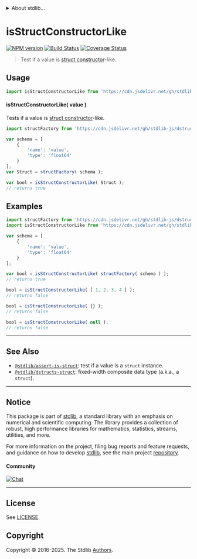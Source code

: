 <!--

@license Apache-2.0

Copyright (c) 2025 The Stdlib Authors.

Licensed under the Apache License, Version 2.0 (the "License");
you may not use this file except in compliance with the License.
You may obtain a copy of the License at

   http://www.apache.org/licenses/LICENSE-2.0

Unless required by applicable law or agreed to in writing, software
distributed under the License is distributed on an "AS IS" BASIS,
WITHOUT WARRANTIES OR CONDITIONS OF ANY KIND, either express or implied.
See the License for the specific language governing permissions and
limitations under the License.

-->


<details>
  <summary>
    About stdlib...
  </summary>
  <p>We believe in a future in which the web is a preferred environment for numerical computation. To help realize this future, we've built stdlib. stdlib is a standard library, with an emphasis on numerical and scientific computation, written in JavaScript (and C) for execution in browsers and in Node.js.</p>
  <p>The library is fully decomposable, being architected in such a way that you can swap out and mix and match APIs and functionality to cater to your exact preferences and use cases.</p>
  <p>When you use stdlib, you can be absolutely certain that you are using the most thorough, rigorous, well-written, studied, documented, tested, measured, and high-quality code out there.</p>
  <p>To join us in bringing numerical computing to the web, get started by checking us out on <a href="https://github.com/stdlib-js/stdlib">GitHub</a>, and please consider <a href="https://opencollective.com/stdlib">financially supporting stdlib</a>. We greatly appreciate your continued support!</p>
</details>

# isStructConstructorLike

[![NPM version][npm-image]][npm-url] [![Build Status][test-image]][test-url] [![Coverage Status][coverage-image]][coverage-url] <!-- [![dependencies][dependencies-image]][dependencies-url] -->

> Test if a value is [struct constructor][@stdlib/dstructs/struct]-like.



<section class="usage">

## Usage

```javascript
import isStructConstructorLike from 'https://cdn.jsdelivr.net/gh/stdlib-js/assert-is-struct-constructor-like@deno/mod.js';
```

#### isStructConstructorLike( value )

Tests if a value is [struct constructor][@stdlib/dstructs/struct]-like.

```javascript
import structFactory from 'https://cdn.jsdelivr.net/gh/stdlib-js/dstructs-struct@deno/mod.js';

var schema = [
    {
        'name': 'value',
        'type': 'float64'
    }
];
var Struct = structFactory( schema );

var bool = isStructConstructorLike( Struct );
// returns true
```

</section>

<!-- /.usage -->

<section class="examples">

## Examples

<!-- eslint no-undef: "error" -->

```javascript
import structFactory from 'https://cdn.jsdelivr.net/gh/stdlib-js/dstructs-struct@deno/mod.js';
import isStructConstructorLike from 'https://cdn.jsdelivr.net/gh/stdlib-js/assert-is-struct-constructor-like@deno/mod.js';

var schema = [
    {
        'name': 'value',
        'type': 'float64'
    }
];

var bool = isStructConstructorLike( structFactory( schema ) );
// returns true

bool = isStructConstructorLike( [ 1, 2, 3, 4 ] );
// returns false

bool = isStructConstructorLike( {} );
// returns false

bool = isStructConstructorLike( null );
// returns false
```

</section>

<!-- /.examples -->

<!-- Section for related `stdlib` packages. Do not manually edit this section, as it is automatically populated. -->

<section class="related">

* * *

## See Also

-   <span class="package-name">[`@stdlib/assert-is-struct`][@stdlib/assert/is-struct]</span><span class="delimiter">: </span><span class="description">test if a value is a `struct` instance.</span>
-   <span class="package-name">[`@stdlib/dstructs-struct`][@stdlib/dstructs/struct]</span><span class="delimiter">: </span><span class="description">fixed-width composite data type (a.k.a., a `struct`).</span>

</section>

<!-- /.related -->

<!-- Section for all links. Make sure to keep an empty line after the `section` element and another before the `/section` close. -->


<section class="main-repo" >

* * *

## Notice

This package is part of [stdlib][stdlib], a standard library with an emphasis on numerical and scientific computing. The library provides a collection of robust, high performance libraries for mathematics, statistics, streams, utilities, and more.

For more information on the project, filing bug reports and feature requests, and guidance on how to develop [stdlib][stdlib], see the main project [repository][stdlib].

#### Community

[![Chat][chat-image]][chat-url]

---

## License

See [LICENSE][stdlib-license].


## Copyright

Copyright &copy; 2016-2025. The Stdlib [Authors][stdlib-authors].

</section>

<!-- /.stdlib -->

<!-- Section for all links. Make sure to keep an empty line after the `section` element and another before the `/section` close. -->

<section class="links">

[npm-image]: http://img.shields.io/npm/v/@stdlib/assert-is-struct-constructor-like.svg
[npm-url]: https://npmjs.org/package/@stdlib/assert-is-struct-constructor-like

[test-image]: https://github.com/stdlib-js/assert-is-struct-constructor-like/actions/workflows/test.yml/badge.svg?branch=main
[test-url]: https://github.com/stdlib-js/assert-is-struct-constructor-like/actions/workflows/test.yml?query=branch:main

[coverage-image]: https://img.shields.io/codecov/c/github/stdlib-js/assert-is-struct-constructor-like/main.svg
[coverage-url]: https://codecov.io/github/stdlib-js/assert-is-struct-constructor-like?branch=main

<!--

[dependencies-image]: https://img.shields.io/david/stdlib-js/assert-is-struct-constructor-like.svg
[dependencies-url]: https://david-dm.org/stdlib-js/assert-is-struct-constructor-like/main

-->

[chat-image]: https://img.shields.io/gitter/room/stdlib-js/stdlib.svg
[chat-url]: https://app.gitter.im/#/room/#stdlib-js_stdlib:gitter.im

[stdlib]: https://github.com/stdlib-js/stdlib

[stdlib-authors]: https://github.com/stdlib-js/stdlib/graphs/contributors

[umd]: https://github.com/umdjs/umd
[es-module]: https://developer.mozilla.org/en-US/docs/Web/JavaScript/Guide/Modules

[deno-url]: https://github.com/stdlib-js/assert-is-struct-constructor-like/tree/deno
[deno-readme]: https://github.com/stdlib-js/assert-is-struct-constructor-like/blob/deno/README.md
[umd-url]: https://github.com/stdlib-js/assert-is-struct-constructor-like/tree/umd
[umd-readme]: https://github.com/stdlib-js/assert-is-struct-constructor-like/blob/umd/README.md
[esm-url]: https://github.com/stdlib-js/assert-is-struct-constructor-like/tree/esm
[esm-readme]: https://github.com/stdlib-js/assert-is-struct-constructor-like/blob/esm/README.md
[branches-url]: https://github.com/stdlib-js/assert-is-struct-constructor-like/blob/main/branches.md

[stdlib-license]: https://raw.githubusercontent.com/stdlib-js/assert-is-struct-constructor-like/main/LICENSE

[@stdlib/dstructs/struct]: https://github.com/stdlib-js/dstructs-struct/tree/deno

<!-- <related-links> -->

[@stdlib/assert/is-struct]: https://github.com/stdlib-js/assert-is-struct/tree/deno

<!-- </related-links> -->

</section>

<!-- /.links -->

